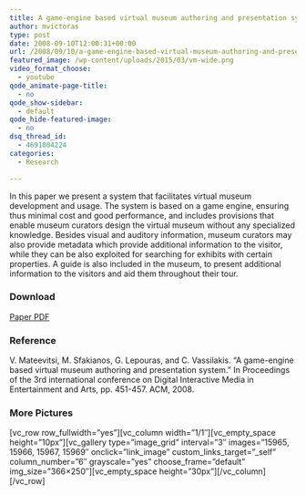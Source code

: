 ```yaml
---
title: A game-engine based virtual museum authoring and presentation system
author: mvictoras
type: post
date: 2008-09-10T12:00:31+00:00
url: /2008/09/10/a-game-engine-based-virtual-museum-authoring-and-presentation-system/
featured_image: /wp-content/uploads/2015/03/vm-wide.png
video_format_choose:
  - youtube
qode_animate-page-title:
  - no
qode_show-sidebar:
  - default
qode_hide-featured-image:
  - no
dsq_thread_id:
  - 4691004224
categories:
  - Research

---
```

In this paper we present a system that facilitates virtual museum development and usage. The system is based on a game engine, ensuring thus minimal cost and good performance, and includes provisions that enable museum curators design the virtual museum without any specialized knowledge. Besides visual and auditory information, museum curators may also provide metadata which provide additional information to the visitor, while they can be also exploited for searching for exhibits with certain properties. A guide is also included in the museum, to present additional information to the visitors and aid them throughout their tour.

### Download

<span data-type="normal"  class="qode_icon_shortcode  q_font_awsome_icon   " style=" "><i class="qode_icon_font_awesome fa fa-file-pdf-o qode_icon_element" style="" ></i></span> [Paper PDF][1]

### Reference

V. Mateevitsi, M. Sfakianos, G. Lepouras, and C. Vassilakis. &#8220;A game-engine based virtual museum authoring and presentation system.&#8221; In Proceedings of the 3rd international conference on Digital Interactive Media in Entertainment and Arts, pp. 451-457. ACM, 2008.

### More Pictures

\[vc\_row row\_fullwidth=&#8221;yes&#8221;\]\[vc\_column width=&#8221;1/1&#8243;\]\[vc\_empty\_space height=&#8221;10px&#8221;\]\[vc\_gallery type=&#8221;image\_grid&#8221; interval=&#8221;3&#8243; images=&#8221;15965, 15966, 15967, 15969&#8243; onclick=&#8221;link\_image&#8221; custom\_links\_target=&#8221;\_self&#8221; column\_number=&#8221;6&#8243; grayscale=&#8221;yes&#8221; choose\_frame=&#8221;default&#8221; img\_size=&#8221;366&#215;250&#8243;\]\[vc\_empty\_space height=&#8221;30px&#8221;\]\[/vc\_column\][/vc\_row]

 [1]: http://www.vmateevitsi.com/wp-content/uploads/2015/03/mateevitsi.game.engine.pdf
